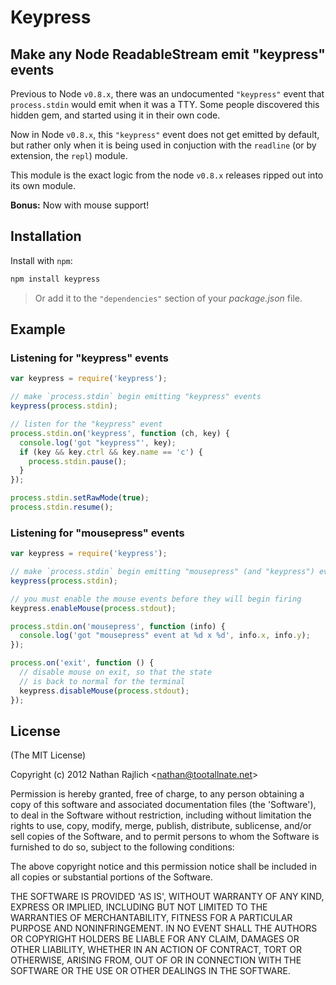# Keypress

## Make any Node ReadableStream emit "keypress" events

Previous to Node `v0.8.x`, there was an undocumented `"keypress"` event that
`process.stdin` would emit when it was a TTY. Some people discovered this hidden
gem, and started using it in their own code.

Now in Node `v0.8.x`, this `"keypress"` event does not get emitted by default,
but rather only when it is being used in conjuction with the `readline` (or by
extension, the `repl`) module.

This module is the exact logic from the node `v0.8.x` releases ripped out into its
own module.

__Bonus:__ Now with mouse support!

## Installation

Install with `npm`:

``` bash
npm install keypress
```

> Or add it to the `"dependencies"` section of your _package.json_ file.

## Example

### Listening for "keypress" events

``` js
var keypress = require('keypress');

// make `process.stdin` begin emitting "keypress" events
keypress(process.stdin);

// listen for the "keypress" event
process.stdin.on('keypress', function (ch, key) {
  console.log('got "keypress"', key);
  if (key && key.ctrl && key.name == 'c') {
    process.stdin.pause();
  }
});

process.stdin.setRawMode(true);
process.stdin.resume();
```

### Listening for "mousepress" events

``` js
var keypress = require('keypress');

// make `process.stdin` begin emitting "mousepress" (and "keypress") events
keypress(process.stdin);

// you must enable the mouse events before they will begin firing
keypress.enableMouse(process.stdout);

process.stdin.on('mousepress', function (info) {
  console.log('got "mousepress" event at %d x %d', info.x, info.y);
});

process.on('exit', function () {
  // disable mouse on exit, so that the state
  // is back to normal for the terminal
  keypress.disableMouse(process.stdout);
});
```

## License

(The MIT License)

Copyright (c) 2012 Nathan Rajlich &lt;<nathan@tootallnate.net>&gt;

Permission is hereby granted, free of charge, to any person obtaining
a copy of this software and associated documentation files (the
'Software'), to deal in the Software without restriction, including
without limitation the rights to use, copy, modify, merge, publish,
distribute, sublicense, and/or sell copies of the Software, and to
permit persons to whom the Software is furnished to do so, subject to
the following conditions:

The above copyright notice and this permission notice shall be
included in all copies or substantial portions of the Software.

THE SOFTWARE IS PROVIDED 'AS IS', WITHOUT WARRANTY OF ANY KIND,
EXPRESS OR IMPLIED, INCLUDING BUT NOT LIMITED TO THE WARRANTIES OF
MERCHANTABILITY, FITNESS FOR A PARTICULAR PURPOSE AND NONINFRINGEMENT.
IN NO EVENT SHALL THE AUTHORS OR COPYRIGHT HOLDERS BE LIABLE FOR ANY
CLAIM, DAMAGES OR OTHER LIABILITY, WHETHER IN AN ACTION OF CONTRACT,
TORT OR OTHERWISE, ARISING FROM, OUT OF OR IN CONNECTION WITH THE
SOFTWARE OR THE USE OR OTHER DEALINGS IN THE SOFTWARE.
